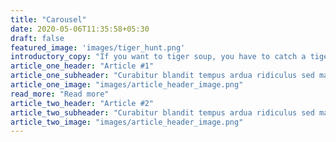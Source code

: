 ```yaml
---
title: "Carousel"
date: 2020-05-06T11:35:58+05:30
draft: false
featured_image: 'images/tiger_hunt.png'
introductory_copy: "If you want to tiger soup, you have to catch a tiger."
article_one_header: "Article #1"
article_one_subheader: "Curabitur blandit tempus ardua ridiculus sed magna"
article_one_image: "images/article_header_image.png"
read_more: "Read more"
article_two_header: "Article #2"
article_two_subheader: "Curabitur blandit tempus ardua ridiculus sed magna"
article_two_image: "images/article_header_image.png"
---
```





